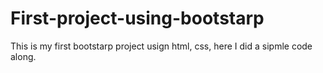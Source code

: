 # First-project-using-bootstarp

This is my first bootstarp project usign html, css, here I did a sipmle code along.
